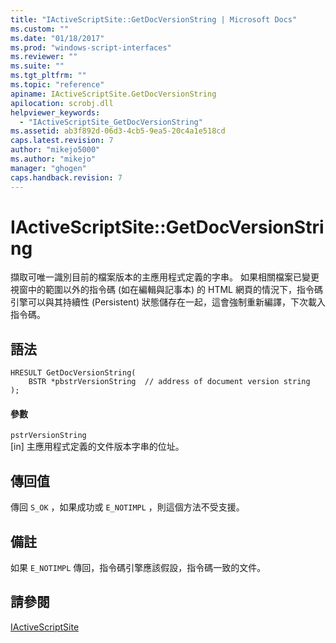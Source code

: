 ```yaml
---
title: "IActiveScriptSite::GetDocVersionString | Microsoft Docs"
ms.custom: ""
ms.date: "01/18/2017"
ms.prod: "windows-script-interfaces"
ms.reviewer: ""
ms.suite: ""
ms.tgt_pltfrm: ""
ms.topic: "reference"
apiname: IActiveScriptSite.GetDocVersionString
apilocation: scrobj.dll
helpviewer_keywords: 
  - "IActiveScriptSite_GetDocVersionString"
ms.assetid: ab3f892d-06d3-4cb5-9ea5-20c4a1e518cd
caps.latest.revision: 7
author: "mikejo5000"
ms.author: "mikejo"
manager: "ghogen"
caps.handback.revision: 7
---
```

# IActiveScriptSite::GetDocVersionString
擷取可唯一識別目前的檔案版本的主應用程式定義的字串。  如果相關檔案已變更視窗中的範圍以外的指令碼 \(如在編輯與記事本\) 的 HTML 網頁的情況下，指令碼引擎可以與其持續性 \(Persistent\) 狀態儲存在一起，這會強制重新編譯，下次載入指令碼。  
  
## 語法  
  
```  
HRESULT GetDocVersionString(  
    BSTR *pbstrVersionString  // address of document version string  
);  
```  
  
#### 參數  
 `pstrVersionString`  
 \[in\] 主應用程式定義的文件版本字串的位址。  
  
## 傳回值  
 傳回 `S_OK` ，如果成功或 `E_NOTIMPL` ，則這個方法不受支援。  
  
## 備註  
 如果 `E_NOTIMPL` 傳回，指令碼引擎應該假設，指令碼一致的文件。  
  
## 請參閱  
 [IActiveScriptSite](../../winscript/reference/iactivescriptsite.md)